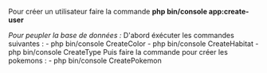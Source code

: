 Pour créer un utilisateur faire la commande **php bin/console app:create-user**

*Pour peupler la base de données :*
D'abord éxécuter les commandes suivantes :
    - php bin/console CreateColor
    - php bin/console CreateHabitat
    - php bin/console CreateType
Puis faire la commande pour créer les pokemons :
    - php bin/console CreatePokemon